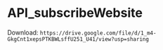 # API_subscribeWebsite

Download: ````https://drive.google.com/file/d/1_m4-GkgCnt1xepsPTKBWLsffU251_U41/view?usp=sharing````
